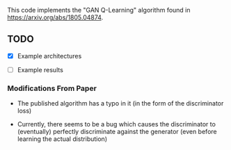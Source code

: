 This code implements the "GAN Q-Learning" algorithm found in https://arxiv.org/abs/1805.04874. 

## TODO 

- [x] Example architectures 

- [ ] Example results

### Modifications From Paper

* The published algorithm has a typo in it (in the form of the discriminator loss)

* Currently, there seems to be a bug which causes the discriminator to (eventually) perfectly discriminate against the generator (even before learning the actual distribution)